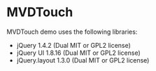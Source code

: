 MVDTouch
========

MVDTouch demo uses the following libraries:

- jQuery 1.4.2 (Dual MIT or GPL2 license)
- jQuery UI 1.8.16 (Dual MIT or GPL2 license)
- jQuery.layout 1.3.0 (Dual MIT or GPL2 license)